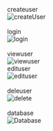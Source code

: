createuser <br/>
![createUser](https://user-images.githubusercontent.com/97933338/209044130-422de722-1540-4087-bc05-ba083ccd44bf.png)<br/>
<br/>
login <br/>
![login](https://user-images.githubusercontent.com/97933338/209044143-0c463377-cfd2-499f-a637-bfaa9a61cbbc.png)<br/>
<br/>
viewuser<br/>
![viewuser](https://user-images.githubusercontent.com/97933338/209044147-7b187b92-d1f7-46ce-9586-37a4c7053e23.png)
<br/>
edituser<br/>
![edituser](https://user-images.githubusercontent.com/97933338/209044140-87f7e50f-fbfc-47a9-a6a9-59a12bb445e5.png)<br/>
<br/>
deleuser</br>
![delete](https://user-images.githubusercontent.com/97933338/209044136-88b883ce-eda0-4143-acd3-fdeca8b01da1.png)<br/>
<br/>
database<br/>
![Database](https://user-images.githubusercontent.com/97933338/209044133-8ff3b16c-81e7-4822-b9e3-0fb3bcde58eb.png)<br/>




